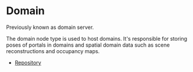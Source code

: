 # Domain

Previously known as domain server.

The domain node type is used to host domains. It's responsible for storing poses of portals in domains and spatial domain data such as scene reconstructions and occupancy maps.

* [Repository](https://github.com/aukilabs/domains)
